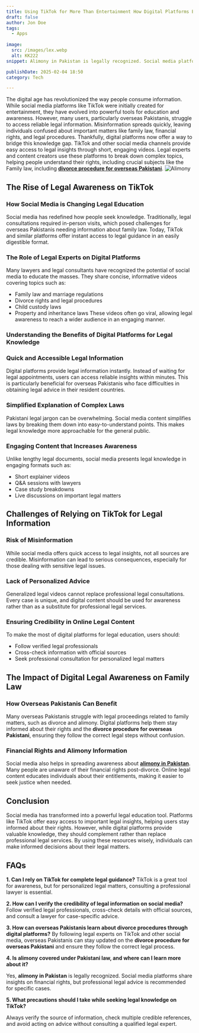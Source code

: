 ```yaml
---
title: Using TikTok for More Than Entertainment How Digital Platforms Empower Users with Legal Knowledge
draft: false
author: Jon Doe 
tags:
  - Apps
  
image:
  src: /images/lex.webp
  alt: KK222
snippet: Alimony in Pakistan is legally recognized. Social media platforms share insights on financial rights, but professional legal advice is recommended for specific cases.

publishDate: 2025-02-04 18:50
category: Tech

---
```


The digital age has revolutionized the way people consume information. While social media platforms like TikTok were initially created for entertainment, they have evolved into powerful tools for education and awareness. However, many users, particularly overseas Pakistanis, struggle to access reliable legal information. Misinformation spreads quickly, leaving individuals confused about important matters like family law, financial rights, and legal procedures. 
Thankfully, digital platforms now offer a way to bridge this knowledge gap. TikTok and other social media channels provide easy access to legal insights through short, engaging videos. Legal experts and content creators use these platforms to break down complex topics, helping people understand their rights, including crucial subjects like the Family law, including [**divorce procedure for overseas Pakistani**](https://lex.com.pk/family-law/divorce-procedure-for-overseas-pakistanis/).
![Alimony](/images/lex.webp "Alimony")

## The Rise of Legal Awareness on TikTok ##
### How Social Media is Changing Legal Education ###
Social media has redefined how people seek knowledge. Traditionally, legal consultations required in-person visits, which posed challenges for overseas Pakistanis needing information about family law. Today, TikTok and similar platforms offer instant access to legal guidance in an easily digestible format.
### The Role of Legal Experts on Digital Platforms ###
Many lawyers and legal consultants have recognized the potential of social media to educate the masses. They share concise, informative videos covering topics such as:
* Family law and marriage regulations  
* Divorce rights and legal procedures  
* Child custody laws  
* Property and inheritance laws
These videos often go viral, allowing legal awareness to reach a wider audience in an engaging manner.
### Understanding the Benefits of Digital Platforms for Legal Knowledge ###
### Quick and Accessible Legal Information ###
Digital platforms provide legal information instantly. Instead of waiting for legal appointments, users can access reliable insights within minutes. This is particularly beneficial for overseas Pakistanis who face difficulties in obtaining legal advice in their resident countries.
### Simplified Explanation of Complex Laws ###
Pakistani legal jargon can be overwhelming. Social media content simplifies laws by breaking them down into easy-to-understand points. This makes legal knowledge more approachable for the general public.
### Engaging Content that Increases Awareness ###
Unlike lengthy legal documents, social media presents legal knowledge in engaging formats such as:
* Short explainer videos  
* Q\&A sessions with lawyers  
* Case study breakdowns  
* Live discussions on important legal matters
## Challenges of Relying on TikTok for Legal Information ##
### Risk of Misinformation ###
While social media offers quick access to legal insights, not all sources are credible. Misinformation can lead to serious consequences, especially for those dealing with sensitive legal issues.
### Lack of Personalized Advice ###
Generalized legal videos cannot replace professional legal consultations. Every case is unique, and digital content should be used for awareness rather than as a substitute for professional legal services.
### Ensuring Credibility in Online Legal Content ##
To make the most of digital platforms for legal education, users should:
* Follow verified legal professionals  
* Cross-check information with official sources  
* Seek professional consultation for personalized legal matters
## The Impact of Digital Legal Awareness on Family Law ##
### How Overseas Pakistanis Can Benefit ###
Many overseas Pakistanis struggle with legal proceedings related to family matters, such as divorce and alimony. Digital platforms help them stay informed about their rights and the **divorce procedure for overseas Pakistani**, ensuring they follow the correct legal steps without confusion.
### Financial Rights and Alimony Information ###
Social media also helps in spreading awareness about [**alimony in Pakistan**](https://lex.com.pk/family-law/wife-maintenance-law-in-pakistan/). Many people are unaware of their financial rights post-divorce. Online legal content educates individuals about their entitlements, making it easier to seek justice when needed.
## Conclusion ##
Social media has transformed into a powerful legal education tool. Platforms like TikTok offer easy access to important legal insights, helping users stay informed about their rights. However, while digital platforms provide valuable knowledge, they should complement rather than replace professional legal services. By using these resources wisely, individuals can make informed decisions about their legal matters.

## FAQs ##
**1. Can I rely on TikTok for complete legal guidance?**
TikTok is a great tool for awareness, but for personalized legal matters, consulting a professional lawyer is essential.

**2. How can I verify the credibility of legal information on social media?**
Follow verified legal professionals, cross-check details with official sources, and consult a lawyer for case-specific advice.

**3. How can overseas Pakistanis learn about divorce procedures through digital platforms?**
By following legal experts on TikTok and other social media, overseas Pakistanis can stay updated on the **divorce procedure for overseas Pakistani** and ensure they follow the correct legal process.
 
**4. Is alimony covered under Pakistani law, and where can I learn more about it?**

 Yes, **alimony in Pakistan** is legally recognized. Social media platforms share insights on financial rights, but professional legal advice is recommended for specific cases.
 
**5. What precautions should I take while seeking legal knowledge on TikTok?**

 Always verify the source of information, check multiple credible references, and avoid acting on advice without consulting a qualified legal expert.
